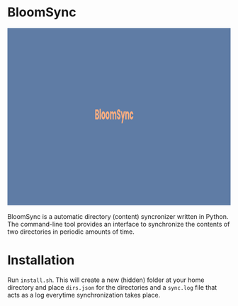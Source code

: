 # BloomSync

<img src="https://raw.githubusercontent.com/thatcatfromspace/bloomsync/main/banner.png" height="400">

BloomSync is a automatic directory (content) syncronizer written in Python. The command-line tool provides an interface to synchronize the contents of two directories in periodic amounts of time. 

# Installation

Run `install.sh`. This will create a new (hidden) folder at your home directory and place `dirs.json` for the directories and a `sync.log` file that acts as a log everytime synchronization takes place.

